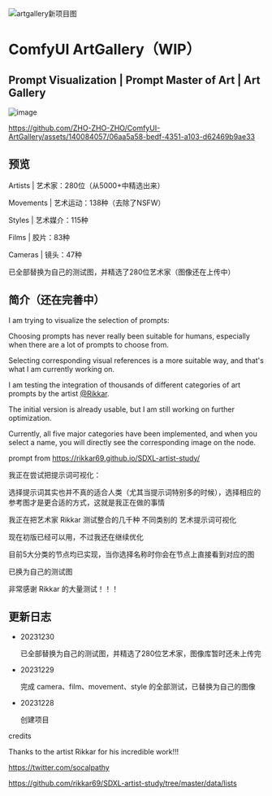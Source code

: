 <!---
![AG项目图](https://github.com/ZHO-ZHO-ZHO/ComfyUI-ArtGallery/assets/140084057/ef8ea90e-16a9-4882-8545-8fbceea39ca6)
--->

![artgallery新项目图](https://github.com/ZHO-ZHO-ZHO/ComfyUI-ArtGallery/assets/140084057/e7f2fde4-d138-4f32-80d1-50cda798992a)


# ComfyUI ArtGallery（WIP）
## Prompt Visualization | Prompt Master of Art | Art Gallery


![image](https://github.com/ZHO-ZHO-ZHO/ComfyUI-ArtGallery/assets/140084057/c03ebcb1-7e01-42f2-beed-7462b1888e04)


https://github.com/ZHO-ZHO-ZHO/ComfyUI-ArtGallery/assets/140084057/06aa5a58-bedf-4351-a103-d62469b9ae33


## 预览

Artists | 艺术家：280位（从5000+中精选出来）

Movements | 艺术运动：138种（去除了NSFW）

Styles | 艺术媒介：115种

Films | 胶片：83种

Cameras | 镜头：47种

已全部替换为自己的测试图，并精选了280位艺术家（图像还在上传中）

## 简介（还在完善中）
<!---
https://github.com/ZHO-ZHO-ZHO/ComfyUI-ArtGallery/assets/140084057/8983390d-4c41-4dad-9271-46067e8c9337
--->
I am trying to visualize the selection of prompts: 

Choosing prompts has never really been suitable for humans, especially when there are a lot of prompts to choose from. 

Selecting corresponding visual references is a more suitable way, and that's what I am currently working on.




I am testing the integration of thousands of different categories of art prompts by the artist [@Rikkar](https://github.com/rikkar69). 

The initial version is already usable, but I am still working on further optimization.

Currently, all five major categories have been implemented, and when you select a name, you will directly see the corresponding image on the node.
<!---
![Dingtalk_20231228030726](https://github.com/ZHO-ZHO-ZHO/ComfyUI-ArtGallery/assets/140084057/2a18c545-ed56-4261-a631-31bfea39e2f4)
--->
prompt from https://rikkar69.github.io/SDXL-artist-study/

我正在尝试把提示词可视化：

选择提示词其实也并不真的适合人类（尤其当提示词特别多的时候），选择相应的参考图才是更合适的方式，这就是我正在做的事情

我正在把艺术家 Rikkar 测试整合的几千种 不同类别的 艺术提示词可视化 

现在初版已经可以用，不过我还在继续优化

目前5大分类的节点均已实现，当你选择名称时你会在节点上直接看到对应的图

已换为自己的测试图

非常感谢 Rikkar 的大量测试！！！



## 更新日志

- 20231230

  已全部替换为自己的测试图，并精选了280位艺术家，图像库暂时还未上传完

- 20231229
  
    完成 camera、film、movement、style 的全部测试，已替换为自己的图像

- 20231228
  
    创建项目

credits

Thanks to the artist Rikkar for his incredible work!!!

https://twitter.com/socalpathy

https://github.com/rikkar69/SDXL-artist-study/tree/master/data/lists
